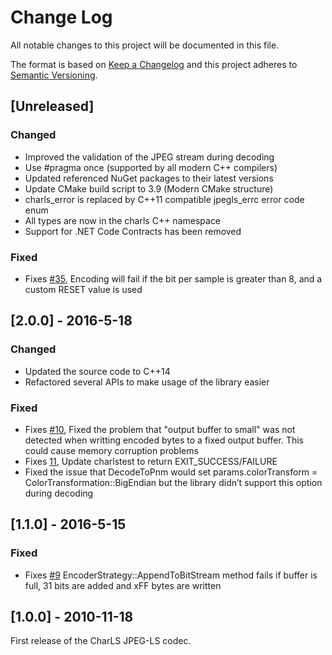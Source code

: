 # Change Log

All notable changes to this project will be documented in this file.

The format is based on [Keep a Changelog](http://keepachangelog.com/) and this project adheres to [Semantic Versioning](http://semver.org/).

## [Unreleased]

### Changed

- Improved the validation of the JPEG stream during decoding
- Use #pragma once (supported by all modern C++ compilers)
- Updated referenced NuGet packages to their latest versions
- Update CMake build script to 3.9 (Modern CMake structure)
- charls_error is replaced by C++11 compatible jpegls_errc error code enum
- All types are now in the charls C++ namespace
- Support for .NET Code Contracts has been removed

### Fixed

- Fixes [#35](https://github.com/team-charls/charls/issues/35), Encoding will fail if the bit per sample is greater than 8, and a custom RESET value is used

## [2.0.0] - 2016-5-18

### Changed

- Updated the source code to C++14
- Refactored several APIs to make usage of the library easier

### Fixed

- Fixes [#10](https://github.com/team-charls/charls/issues/10), Fixed the problem that "output buffer to small" was not detected when writting encoded bytes to a fixed output buffer. This could cause memory corruption problems
- Fixes [11](https://github.com/team-charls/charls/issues/11), Update charlstest to return EXIT_SUCCESS/FAILURE
- Fixed the issue that DecodeToPnm would set params.colorTransform = ColorTransformation::BigEndian but the library didn’t support this option during decoding

## [1.1.0] - 2016-5-15

### Fixed

- Fixes [#9](https://github.com/team-charls/charls/issues/9) EncoderStrategy::AppendToBitStream method fails if buffer is full, 31 bits are added and xFF bytes are written

## [1.0.0] - 2010-11-18

First release of the CharLS JPEG-LS codec.

